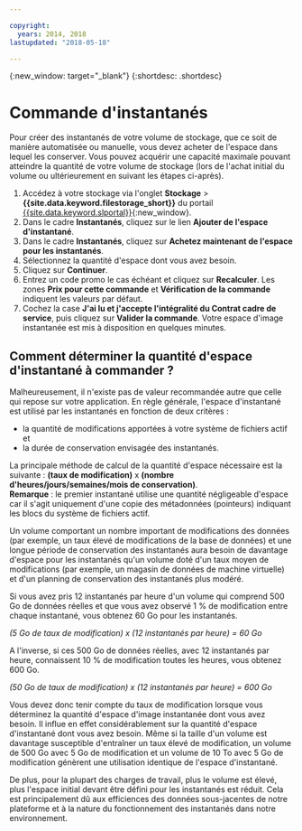 ```yaml
---

copyright:
  years: 2014, 2018
lastupdated: "2018-05-18"

---
```

{:new_window: target="_blank"}
{:shortdesc: .shortdesc}

# Commande d'instantanés

Pour créer des instantanés de votre volume de stockage, que ce soit de manière automatisée ou manuelle, vous devez acheter de l'espace dans lequel les conserver. Vous pouvez acquérir une capacité maximale pouvant atteindre la quantité de votre volume de stockage (lors de l'achat initial du volume ou ultérieurement en suivant les étapes ci-après).

1. Accédez à votre stockage via l'onglet **Stockage** > **{{site.data.keyword.filestorage_short}}** du portail [{{site.data.keyword.slportal}}](https://control.softlayer.com/){:new_window}.
2. Dans le cadre **Instantanés**, cliquez sur le lien **Ajouter de l'espace d'instantané**.
3. Dans le cadre **Instantanés**, cliquez sur **Achetez maintenant de l'espace pour les instantanés**.
3. Sélectionnez la quantité d'espace dont vous avez besoin. 
4. Cliquez sur **Continuer**.
5. Entrez un code promo le cas échéant et cliquez sur **Recalculer**. Les zones **Prix pour cette commande** et **Vérification de la commande** indiquent les valeurs par défaut.
6. Cochez la case **J'ai lu et j'accepte l'intégralité du Contrat cadre de service**, puis cliquez sur **Valider la commande**. Votre espace d'image instantanée est mis à disposition en quelques minutes.

## Comment déterminer la quantité d'espace d'instantané à commander ? 

Malheureusement, il n'existe pas de valeur recommandée autre que celle qui repose sur votre application. En règle générale, l'espace d'instantané est utilisé par les instantanés en fonction de deux critères :
- la quantité de modifications apportées à votre système de fichiers actif et 
- la durée de conservation envisagée des instantanés.  

La principale méthode de calcul de la quantité d'espace nécessaire est la suivante : **(taux de modification)** x **(nombre d'heures/jours/semaines/mois de conservation)**.  
**Remarque** : le premier instantané utilise une quantité négligeable d'espace car il s'agit uniquement d'une copie des métadonnées (pointeurs) indiquant les blocs du système de fichiers actif.  

Un volume comportant un nombre important de modifications des données (par exemple, un taux élevé de modifications de la base de données) et une longue période de conservation des instantanés aura besoin de davantage d'espace pour les instantanés qu'un volume doté d'un taux moyen de modifications (par exemple, un magasin de données de machine virtuelle) et d'un planning de conservation des instantanés plus modéré. 

Si vous avez pris 12 instantanés par heure d'un volume qui comprend 500 Go de données réelles et que vous avez observé 1 % de modification entre chaque instantané, vous obtenez 60 Go pour les instantanés. 

*(5 Go de taux de modification) x (12 instantanés par heure) = 60 Go*

A l'inverse, si ces 500 Go de données réelles, avec 12 instantanés par heure, connaissent 10 % de modification toutes les heures, vous obtenez 600 Go. 

*(50 Go de taux de modification) x (12 instantanés par heure) = 600 Go*

Vous devez donc tenir compte du taux de modification lorsque vous déterminez la quantité d'espace d'image instantanée dont vous avez besoin. Il influe en effet considérablement sur la quantité d'espace d'instantané dont vous avez besoin. Même si la taille d'un volume est davantage susceptible d'entraîner un taux élevé de modification, un volume de 500 Go avec 5 Go de modification et un volume de 10 To avec 5 Go de modification génèrent une utilisation identique de l'espace d'instantané. 

De plus, pour la plupart des charges de travail, plus le volume est élevé, plus l'espace initial devant être défini pour les instantanés est réduit.  Cela est principalement dû aux efficiences des données sous-jacentes de notre plateforme et à la nature du fonctionnement des instantanés dans notre environnement. 


